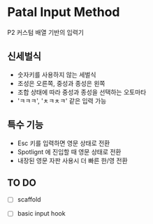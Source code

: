 # Patal Input Method

P2 커스텀 배열 기반의 입력기 

## 신세벌식

- 숫자키를 사용하지 않는 세벌식 
- 조성은 오른쪽, 중성과 종성은 왼쪽
- 조합 상태에 따라 중성과 종성을 선택하는 오토마타
- 'ㅋㅋㅋ', 'ㅊㅋㅊㅋ' 같은 입력 가능

## 특수 기능

- Esc 키를 입력하면 영문 상태로 전환
- Spotlignt 에 진입할 때 영문 상태로 전환
- 내장된 영문 자판 사용시 더 빠른 한/영 전환

## TO DO

- [ ] scaffold
- [ ] basic input hook

